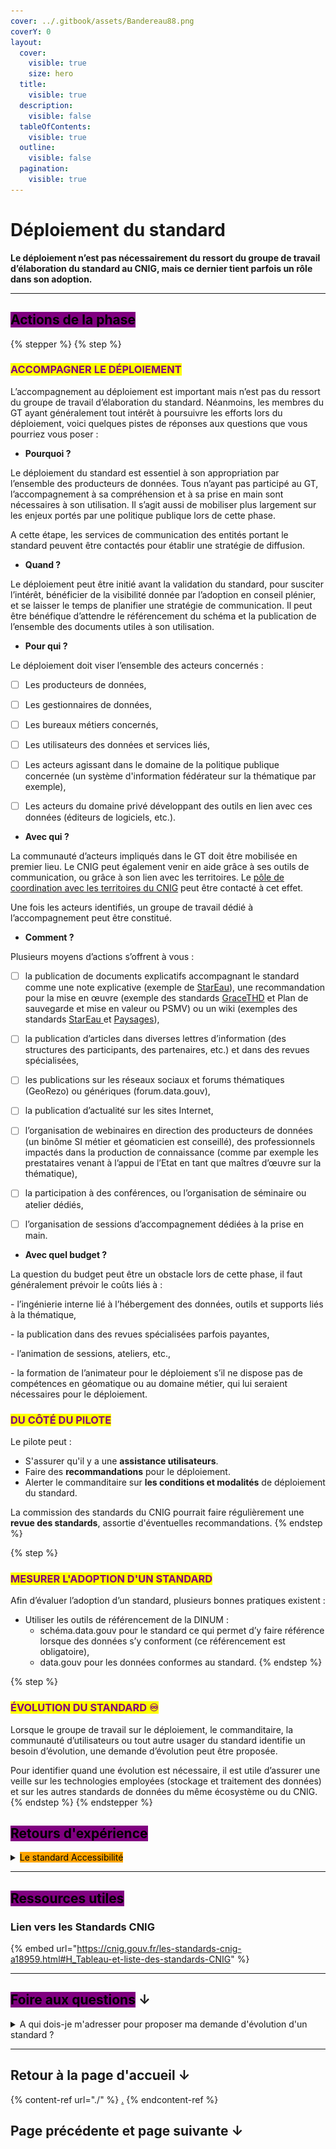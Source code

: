 ```yaml
---
cover: ../.gitbook/assets/Bandereau88.png
coverY: 0
layout:
  cover:
    visible: true
    size: hero
  title:
    visible: true
  description:
    visible: false
  tableOfContents:
    visible: true
  outline:
    visible: false
  pagination:
    visible: true
---
```


# Déploiement du standard

**Le déploiement n’est pas nécessairement du ressort du groupe de travail d’élaboration du standard au CNIG, mais ce dernier tient parfois un rôle dans son adoption.**&#x20;

***

## <mark style="background-color:purple;">Actions de la phase</mark>



{% stepper %}
{% step %}
### <mark style="color:purple;">ACCOMPAGNER LE DÉPLOIEMENT</mark>

L’accompagnement au déploiement est important mais n’est pas du ressort du groupe de travail d’élaboration du standard. Néanmoins, les membres du GT ayant généralement tout intérêt à poursuivre les efforts lors du déploiement, voici quelques pistes de réponses aux questions que vous pourriez vous poser :&#x20;

* **Pourquoi ?**

Le déploiement du standard est essentiel à son appropriation par l’ensemble des producteurs de données. Tous n’ayant pas participé au GT, l’accompagnement à sa compréhension et à sa prise en main sont nécessaires à son utilisation. Il s’agit aussi de mobiliser plus largement sur les enjeux portés par une politique publique lors de cette phase.

A cette étape, les services de communication des entités portant le standard peuvent être contactés pour établir une stratégie de diffusion.

* **Quand ?**

Le déploiement peut être initié avant la validation du standard, pour susciter l’intérêt, bénéficier de la visibilité donnée par l’adoption en conseil plénier, et se laisser le temps de planifier une stratégie de communication. Il peut être bénéfique d’attendre le référencement du schéma et la publication de l’ensemble des documents utiles à son utilisation.&#x20;

* **Pour qui ?**

Le déploiement doit viser l’ensemble des acteurs concernés :&#x20;

* [ ] Les producteurs de données,
* [ ] Les gestionnaires de données,
* [ ] Les bureaux métiers concernés,
* [ ] Les utilisateurs des données et services liés,
* [ ] Les acteurs agissant dans le domaine de la politique publique concernée (un système d'information fédérateur sur la thématique par exemple),
* [ ] Les acteurs du domaine privé développant des outils en lien avec ces données (éditeurs de logiciels, etc.).



* **Avec qui ?**

La communauté d’acteurs impliqués dans le GT doit être mobilisée en premier lieu. Le CNIG peut également venir en aide grâce à ses outils de communication, ou grâce à son lien avec les territoires. Le [pôle de coordination avec les territoires du CNIG](https://cnig.gouv.fr/pole-de-coordination-avec-les-territoires-a25598.html) peut être contacté à cet effet.&#x20;

Une fois les acteurs identifiés, un groupe de travail dédié à l’accompagnement peut être constitué.

* **Comment ?**

Plusieurs moyens d’actions s’offrent à vous :

* [ ] la publication de documents explicatifs accompagnant le standard comme une note explicative (exemple de [StarEau](https://cnig.gouv.fr/gt-reseaux-enterres-des-eaux-a23994.html)), une recommandation pour la mise en œuvre (exemple des standards [GraceTHD](https://cnig.gouv.fr/gt-gracethd-a17477.html) et Plan de sauvegarde et mise en valeur ou PSMV) ou un wiki (exemples des standards [StarEau ](https://github.com/cnigfr/StaR-Eau)et [Paysages](https://github.com/cnigfr/schema-paysage/wiki)),
* [ ] la publication d’articles dans diverses lettres d’information (des structures des participants, des partenaires, etc.) et dans des revues spécialisées,
* [ ] les publications sur les réseaux sociaux et forums thématiques (GeoRezo) ou génériques (forum.data.gouv),
* [ ] la publication d’actualité sur les sites Internet,
* [ ] l’organisation de webinaires en direction des producteurs de données (un binôme SI métier et géomaticien est conseillé), des professionnels impactés dans la production de connaissance (comme par exemple les prestataires venant à l’appui de l’Etat en tant que maîtres d’œuvre sur la thématique),
* [ ] la participation à des conférences, ou l’organisation de séminaire ou atelier dédiés,
* [ ] l’organisation de sessions d’accompagnement dédiées à la prise en main.



* **Avec quel budget ?**

La question du budget peut être un obstacle lors de cette phase, il faut généralement prévoir le coûts liés à :&#x20;

\- l’ingénierie interne lié à l’hébergement des données, outils et supports liés à la thématique,&#x20;

\- la publication dans des revues spécialisées parfois payantes,&#x20;

\- l’animation de sessions, ateliers, etc.,

\- la formation de l’animateur pour le déploiement s’il ne dispose pas de compétences en géomatique ou au domaine métier, qui lui seraient nécessaires pour le déploiement.

### <mark style="color:purple;">DU CÔTÉ DU PILOTE</mark>&#x20;

Le pilote peut :

* S'assurer qu'il y a une **assistance utilisateurs**.&#x20;
* Faire des **recommandations** pour le déploiement.
* Alerter le commanditaire sur **les conditions et modalités** de déploiement du standard.

La commission des standards du CNIG pourrait faire régulièrement une **revue des standards**, assortie d'éventuelles recommandations.
{% endstep %}

{% step %}
### <mark style="color:purple;">MESURER L'ADOPTION D'UN STANDARD</mark>

Afin d’évaluer l’adoption d’un standard, plusieurs bonnes pratiques existent :&#x20;

* Utiliser les outils de référencement de la DINUM :
  * schéma.data.gouv pour le standard ce qui permet d’y faire référence lorsque des données s’y conforment (ce référencement est obligatoire),
  * data.gouv pour les données conformes au standard.
{% endstep %}

{% step %}
### <mark style="color:purple;">ÉVOLUTION DU STANDARD ♾️</mark>

Lorsque le groupe de travail sur le déploiement, le commanditaire, la communauté d’utilisateurs ou tout autre usager du standard identifie un besoin d’évolution, une demande d’évolution peut être proposée.

Pour identifier quand une évolution est nécessaire, il est utile d’assurer une veille sur les technologies employées (stockage et traitement des données) et sur les autres standards de données du même écosystème ou du CNIG.
{% endstep %}
{% endstepper %}

## <mark style="background-color:purple;">Retours d'expérience</mark>&#x20;

<details>

<summary><mark style="background-color:orange;">Le standard Accessibilité</mark></summary>

<img src="../.gitbook/assets/2019-06-07_11_25_05-03_lsaby_le_programme_ville_accessible_a_tous_vat_du_cerema.pdf_-_opera_-_copie.png" alt="logo &#x22;Ville accessible à tous&#x22;" data-size="original">

_Ces propos ont été recueillis auprès des animateurs du GT Accessibilité_

Pour se déplacer, les personnes en situation de handicap ont besoin d’information sur la façon dont l’accessibilité se présente dans les transports et en voirie. C’est pourquoi la loi d’orientation des mobilités (LOM) du 24 décembre 2019 impose aux autorités organisatrices de la mobilité et aux collectivités territoriales de collecter des données sur l’accessibilité des transports et de la voirie. L’arrêté commun du 28 mai 2024 impose la collecte selon des modèles normalisés, NeTEx accessibilité France pour les transports et le standard CNIG « accessibilité des cheminements en voirie » et d’utiliser un seul format d’échange, NeTEx accessibilité France.

Le standard est en réalité le fruit d’une réflexion plus longue entamée dès 2018 entre le Cerema et plusieurs métropoles. Son élaboration s’est ensuite poursuivie et accélérée au niveau national à partir de 2020 au sein du groupe de travail du CNIG sur l’accessibilité réunissant une grande variété d’acteurs (collectivités, services de l’État, associations d’usagers et de personnes handicapées, entreprises spécialisées dans la collecte et/ou la diffusion de données sur l’accessibilité, etc.). Le standard a fait l’objet d’une consultation publique suivie d’une consolidation. Il a été validé par la Commission des standards du CNIG en octobre 2021. Son objectif est de collecter et mettre à disposition des données ouvertes interopérables qui viendront alimenter des services numériques de guidage. Ces bases de données servent également au diagnostic du territoire qui permet d’actualiser les Plans de mise en Accessibilité de la Voirie et des Espaces publics (PAVE, obligatoire depuis 2009) et de programmer les travaux d’accessibilité sur le territoire communal ou intercommunal. Lorsque les données n’existent pas encore, l’enjeu principal est de convaincre les acteurs locaux à collecter les données sous le bon format.

Le standard est accompagné d’un guide méthodologique de collecte, dont la rédaction est collaborative, pour expliciter des points techniques particuliers et fournir des consignes favorisant les bonnes pratiques de collecte.

L’État a financé le développement de l’outil Accèslibre Mobilités, suite logicielle open source mise gratuitement à disposition des utilisateurs (Collectivités territoriales, bureaux d’études…). Il s’appuie sur le modèle de données défini dans le standard CNIG et permet aux acteurs de préparer et de réaliser la collecte. Il a été testé par de nombreuses  collectivités de façon à améliorer ses fonctionnalités et son ergonomie. Accèslibre Mobilités est utilisé de façon opérationnelle depuis mi-2024 par trois collectivités dans le cadre d’appels d’offre de collecte de données d’accessibilité qui serviront aussi à la programmation de travaux dans le cadre des PAVE.

En parallèle, La plateforme nationale collaborative Accèslibre s’appuie également sur le modèle CNIG et recense l’accessibilité des établissements recevant du public grâce à des contributions individuelles ou collectives. Certaines collectivités impulsent ainsi la démarche de collecte des données d’accessibilité par l’entrée « PAVE » pour ensuite alimenter les services de guidage. Pour ces collectivités pionnières, le GT CNIG Accessibilité est un lieu de ressources, d’échanges entre pairs, qui permet de discuter à la fois objectifs, méthodes, outils… Plusieurs membres du GT CNIG ont par exemple produit un outil de collecte reposant sur le logiciel QGis, libre et gratuit d’utilisation, qui propose, en plus de la collecte, des analyses automatiques de type PAVE à partir des données collectées.

Nous accompagnons ces acteurs locaux investis dans le test des outils avec l’aide des administrations centrales concernées. Les ministères de la transition écologique et des transports animent, depuis courant 2024, 5 groupes de travail régionaux, chacun centré autour d’une collectivité utilisant Accèslibre Mobilités, et rassemblant la région (ou son syndicat de transport), le Centre Régional d’Information Géographique (CRIGE), la DREAL, (via le service SIG, Observatoire régional des Transports, ou service transport), et d’autres collectivités intéressées. Ces groupes de travail œuvrent avec l’appui des acteurs de l’écosystème national tant du côté transport public (Transport.data.gouv, GT7 Information voyageurs, services de mobilité de l’AFNOR/BNTRA) que du côté de la donnée géographique (CGDD, Afigéo, réseau des CRIGEs, membres d’autres GT du CNIG). Ces groupes de travail régionaux sont l’occasion de créer une dynamique locale, d’identifier les difficultés, les stratégies, de travailler des outils…. Ils sont complétés, depuis octobre 2024, par des groupes de travail interrégionaux thématiques, animés par la Fabrique des Mobilités, pour approfondir des problématiques communes et aboutir au printemps 2025 à des livrables rassemblant conseils et recommandations pour tous les nouveaux acteurs se lançant dans le chantier. L’expression des besoins des utilisateurs permet également de régulièrement actualiser le standard.

La Fabrique des Mobilités anime deux groupes de travail « express » de trois réunions chacun visant la production de un à deux livrables par GT pour faciliter l’arrivée des nouveaux entrants : le « GT collecte » sur la collecte, les liens entre les activités et les outils, les ressources documentaires et le « GT réutilisation de la donnée » travaillant sur la conduite de projet, l’intégration des données, les calculateurs d’itinéraires et l’expérience utilisateur.

Par ailleurs, les réunions du GT CNIG Accessibilité, quatre par an, comprennent systématiquement des retours d’utilisateurs.

Aux ressources apportées par le CNIG s’ajoutera prochainement un modèle de projet géomatique open-source sous QGIS, exemplaire du modèle de données CNIG, assorti de jeux de données exemples.

### A qui s’adresse votre standard, et, en quelques mots, quels sont les enjeux principaux de la phase de déploiement dans votre cas ?

Instruire et outiller les nouvelles exigences réglementaires (LOM) concernant l’accessibilité du cheminement en voirie espace public pour en assurer l’effectivité sur l’ensemble du territoire, en cohérence avec les exigences analogues dans le domaine des transports en commun.

### Quels outils recommandez-vous aux porteurs de futurs projets de standardisation ?

Il est en général primordial d’associer en un binôme une compétence métier avec une compétence géomatique/numérique. Le projet doit également être en mesure de s’associer des ressources pour traduire le modèle de données en un ensemble de schémas JSON pour schema.data.gouv.fr, également pour développer un projet géomatique illustrant la structure de données, des jeux-test et des cas d’utilisation.

Le cas du standard CNIG Accessibilité exige également des ressources particulières pour assurer la conversion entre le modèle de collecte CNIG pour les données du cheminement en voirie) et le format d’échange et de diffusion normalisé NeTEx pour les données relatives au cheminement en voirie et aux transports en commun.

### Quel calendrier avez-vous suivi pour l’accompagnement du déploiement ?

Le déploiement se fait au rythme d’amélioration de la maturité des outils et des utilisateurs sur la thématique du cheminement accessible. Rythme accéléré par la réglementation et la politique volontariste de la DMA pour qu’elle soit appliquée dans les meilleurs délais.

### Avez-vous des conseils à mettre en place par anticipation, dès la phase d’élaboration du standard pour ensuite faciliter le déploiement ?

* Créer le binôme métier / géomatique et impliquer la communauté d’utilisateur dès le démarrage du projet.

- S’inspirer des démarches gagnantes dans d’autres thématiques métier

* Fédérer toutes les parties prenantes tout au long du projet

- Dégager des ressources permettant de concrétiser l’utilisation du standard de données (dans certains cas, une preuve de concept peut être très utile. S’appuyer sur les startups d’État.

</details>

***



## <mark style="background-color:purple;">Ressources utiles</mark>

### Lien vers les Standards CNIG

{% embed url="https://cnig.gouv.fr/les-standards-cnig-a18959.html#H_Tableau-et-liste-des-standards-CNIG" %}

***



## <mark style="background-color:purple;">Foire aux questions</mark> ↓

<details>

<summary>A qui dois-je m'adresser pour proposer ma demande d'évolution d'un standard ? </summary>

La procédure pour faire évoluer un standard est similaire à celle pour la création d'un nouveau standard. Elle est décrite dans la page "[Émergence d'un besoin ou d'une évolution](emergence-dun-besoin-ou-dune-evolution.md)", où il est indiqué de contacter le secrétariat général du CNIG par message sur la [page contact ](https://cnig.gouv.fr/spip.php?page=contact)du site du CNIG ou à [cnig@cnig.gouv.fr](mailto:cnig@cnig.gouv.fr). Il peut également être utile de contacter les rédacteurs du standard en question (leurs organismes d'appartenance, _a minima_, et parfois leurs noms, sont indiqués dans le standard lui-même).&#x20;

</details>

***



## Retour à la page d'accueil ↓

{% content-ref url="./" %}
[.](./)
{% endcontent-ref %}

## Page précédente et page suivante ↓
